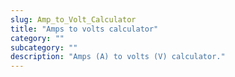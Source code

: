 ```yaml
---
slug: Amp_to_Volt_Calculator
title: "Amps to volts calculator"
category: ""
subcategory: ""
description: "Amps (A) to volts (V) calculator."
---
```


